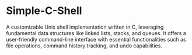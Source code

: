 # Simple-C-Shell
A customizable Unix shell implementation written in C, leveraging fundamental data structures like linked lists, stacks, and queues. It offers a user-friendly command-line interface with essential functionalities such as file operations, command history tracking, and undo capabilities.
